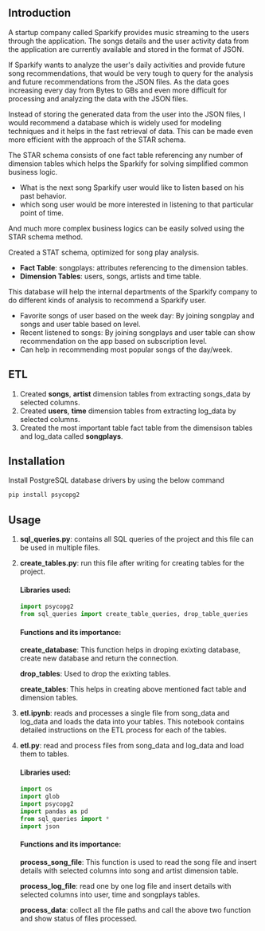 ## Introduction

A startup company called Sparkify provides music streaming to the users through the application. The songs details and the user activity data from the application are currently available and stored in the format of JSON.

If Sparkify wants to analyze the user's daily activities and provide future song recommendations, that would be very tough to query for the analysis and future recommendations from the JSON files. As the data goes increasing every day from Bytes to GBs and even more difficult for processing and analyzing the data with the JSON files.

Instead of storing the generated data from the user into the JSON files, I would recommend a database which is widely used for modeling techniques and it helps in the fast retrieval of data. This can be made even more efficient with the approach of the STAR schema.

The STAR schema consists of one fact table referencing any number of dimension tables which helps the Sparkify for solving simplified common business logic.
* What is the next song Sparkify user would like to listen based on his past behavior.
* which song user would be more interested in listening to that particular point of time. 

And much more complex business logics can be easily solved using the STAR schema method.


Created a STAT schema, optimized for song play analysis.
* **Fact Table**: songplays: attributes referencing to the dimension tables.
* **Dimension Tables**: users, songs, artists and time table. 

This database will help the internal departments of the Sparkify company to do different kinds of analysis to recommend a Sparkify user. 

* Favorite songs of user based on the week day: By joining songplay and songs and user table based on level. 
* Recent listened to songs: By joining songplays and user table can show recommendation on the app based on subscription level. 
* Can help in recommending most popular songs of the day/week.

## ETL
1. Created **songs**, **artist** dimension tables from extracting songs_data by selected columns.
2. Created **users**, **time** dimension tables from extracting log_data by selected columns.
3. Created the most important table fact table from the dimensison tables and log_data called **songplays**. 

## Installation

Install PostgreSQL database drivers by using the below command
```bash
pip install psycopg2
```
## Usage
1. **sql_queries.py**: contains all SQL queries of the project and this file can be used in multiple files.
2. **create_tables.py**: run this file after writing for creating tables for the project.

      #### Libraries used:
     ```python
     import psycopg2
     from sql_queries import create_table_queries, drop_table_queries
     ```
     #### Functions and its importance:
     **create_database**: This function helps in droping exixting database, create new database and return the connection.

    **drop_tables**: Used to drop the exixting tables.

    **create_tables**: This helps in creating above mentioned fact table and dimension tables.
3. **etl.ipynb**: reads and processes a single file from song_data and log_data and loads the data into your tables. This notebook contains detailed instructions on the ETL process for each of the tables.
4. **etl.py**:   read  and process files from song_data and log_data and load them to tables. 
    #### Libraries used:
    ```python
    import os
    import glob
    import psycopg2
    import pandas as pd
    from sql_queries import *
    import json
     ```
    #### Functions and its importance:
   
    **process_song_file**: This function is used to read the song file and insert details with selected columns into song and artist dimension table.

    **process_log_file**: read one by one log file and insert details with selected columns into user, time and songplays tables.
   
    **process_data**: collect all the file paths and call the above two function and show status of files processed.
